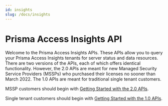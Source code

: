 ```yaml
---
id: insights
slug: /docs/insights
---
```


# Prisma Access Insights API

Welcome to the Prisma Access Insights APIs. These APIs allow you to query your Prisma Access
Insights tenants for server status and data resources. There are two versions of the APIs, each of
which offers identical functionality. However, the 2.0 APIs are meant for new Managed Security
Service Providers (MSSPs) who purchased their licenses no sooner than March 2022. The 1.0 APIs are
meant for traditional single tenant customers. 


MSSP customers should begin with [Getting Started with the 2.0 APIs](/sase/docs/insights/getting_started-20). 

Single tenant customers should begin with [Getting Started with the 1.0 APIs](/sase/docs/insights/getting_started-10). 



